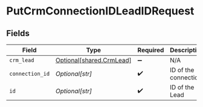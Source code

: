 # PutCrmConnectionIDLeadIDRequest


## Fields

| Field                                                          | Type                                                           | Required                                                       | Description                                                    |
| -------------------------------------------------------------- | -------------------------------------------------------------- | -------------------------------------------------------------- | -------------------------------------------------------------- |
| `crm_lead`                                                     | [Optional[shared.CrmLead]](undefined/models/shared/crmlead.md) | :heavy_minus_sign:                                             | N/A                                                            |
| `connection_id`                                                | *Optional[str]*                                                | :heavy_check_mark:                                             | ID of the connection                                           |
| `id`                                                           | *Optional[str]*                                                | :heavy_check_mark:                                             | ID of the Lead                                                 |